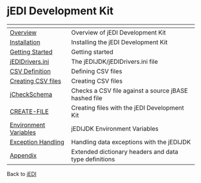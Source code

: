 # jEDI Development Kit

<PageHeader />

| <!----> | <!----> |
| --- | --- |
| [Overview](./overview/README.md)                           | Overview of jEDI Development Kit                      |
| [Installation](./installation/README.md)                   | Installing the jEDI Development Kit                   |
| [Getting Started](./getting-started/README.md)             | Getting started                                       |
| [jEDIDrivers.ini](./jedidrivers/README.md)                 | The jEDIJDK/jEDIDrivers.ini file                      |
| [CSV Definition](./csv-definition/README.md)               | Defining CSV files                                    |
| [Creating CSV files](./csv-creation/README.md)             | Creating CSV files                                    |
| [jCheckSchema](./jcheckschema/README.md)                   | Checks a CSV file against a source jBASE hashed file  |
| [CREATE-FILE](./create-file/README.md)                     | Creating files with the jEDI Development Kit          |
| [Environment Variables](./environment-variables/README.md) | jEDIJDK Environment Variables                         |
| [Exception Handling](./exception-handling/README.md)       | Handling data exceptions with the jEDIJDK             |
| [Appendix](../../files/extended-dictionary/README.md)                | Extended dictionary headers and data type definitions |

Back to [jEDI](./../jedi-development-kit/README.md)

<PageFooter />
